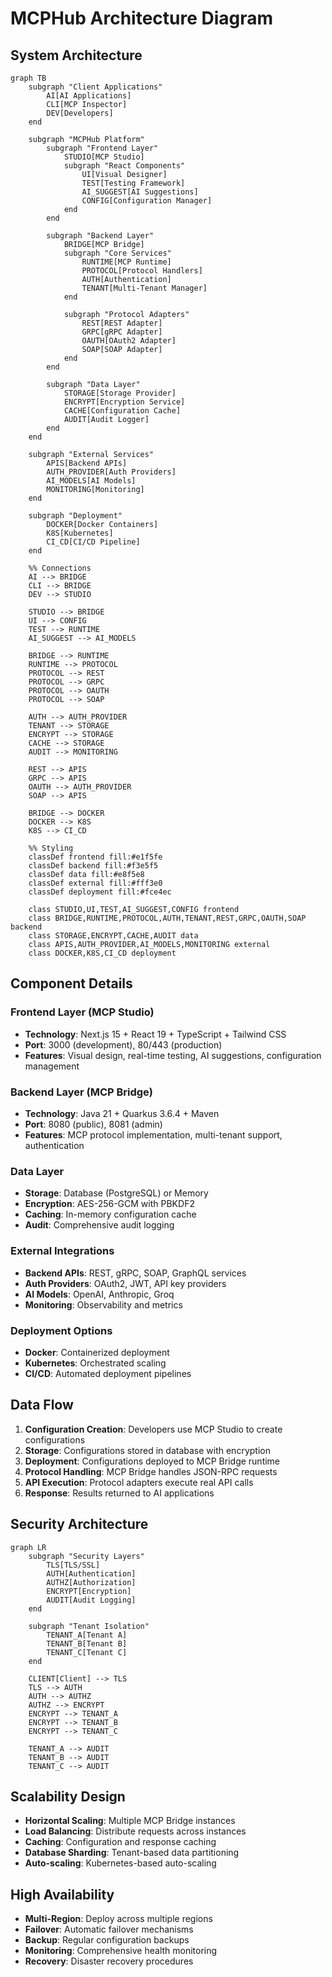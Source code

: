 # MCPHub Architecture Diagram

## System Architecture

```mermaid
graph TB
    subgraph "Client Applications"
        AI[AI Applications]
        CLI[MCP Inspector]
        DEV[Developers]
    end
    
    subgraph "MCPHub Platform"
        subgraph "Frontend Layer"
            STUDIO[MCP Studio]
            subgraph "React Components"
                UI[Visual Designer]
                TEST[Testing Framework]
                AI_SUGGEST[AI Suggestions]
                CONFIG[Configuration Manager]
            end
        end
        
        subgraph "Backend Layer"
            BRIDGE[MCP Bridge]
            subgraph "Core Services"
                RUNTIME[MCP Runtime]
                PROTOCOL[Protocol Handlers]
                AUTH[Authentication]
                TENANT[Multi-Tenant Manager]
            end
            
            subgraph "Protocol Adapters"
                REST[REST Adapter]
                GRPC[gRPC Adapter]
                OAUTH[OAuth2 Adapter]
                SOAP[SOAP Adapter]
            end
        end
        
        subgraph "Data Layer"
            STORAGE[Storage Provider]
            ENCRYPT[Encryption Service]
            CACHE[Configuration Cache]
            AUDIT[Audit Logger]
        end
    end
    
    subgraph "External Services"
        APIS[Backend APIs]
        AUTH_PROVIDER[Auth Providers]
        AI_MODELS[AI Models]
        MONITORING[Monitoring]
    end
    
    subgraph "Deployment"
        DOCKER[Docker Containers]
        K8S[Kubernetes]
        CI_CD[CI/CD Pipeline]
    end
    
    %% Connections
    AI --> BRIDGE
    CLI --> BRIDGE
    DEV --> STUDIO
    
    STUDIO --> BRIDGE
    UI --> CONFIG
    TEST --> RUNTIME
    AI_SUGGEST --> AI_MODELS
    
    BRIDGE --> RUNTIME
    RUNTIME --> PROTOCOL
    PROTOCOL --> REST
    PROTOCOL --> GRPC
    PROTOCOL --> OAUTH
    PROTOCOL --> SOAP
    
    AUTH --> AUTH_PROVIDER
    TENANT --> STORAGE
    ENCRYPT --> STORAGE
    CACHE --> STORAGE
    AUDIT --> MONITORING
    
    REST --> APIS
    GRPC --> APIS
    OAUTH --> AUTH_PROVIDER
    SOAP --> APIS
    
    BRIDGE --> DOCKER
    DOCKER --> K8S
    K8S --> CI_CD
    
    %% Styling
    classDef frontend fill:#e1f5fe
    classDef backend fill:#f3e5f5
    classDef data fill:#e8f5e8
    classDef external fill:#fff3e0
    classDef deployment fill:#fce4ec
    
    class STUDIO,UI,TEST,AI_SUGGEST,CONFIG frontend
    class BRIDGE,RUNTIME,PROTOCOL,AUTH,TENANT,REST,GRPC,OAUTH,SOAP backend
    class STORAGE,ENCRYPT,CACHE,AUDIT data
    class APIS,AUTH_PROVIDER,AI_MODELS,MONITORING external
    class DOCKER,K8S,CI_CD deployment
```

## Component Details

### Frontend Layer (MCP Studio)
- **Technology**: Next.js 15 + React 19 + TypeScript + Tailwind CSS
- **Port**: 3000 (development), 80/443 (production)
- **Features**: Visual design, real-time testing, AI suggestions, configuration management

### Backend Layer (MCP Bridge)
- **Technology**: Java 21 + Quarkus 3.6.4 + Maven
- **Port**: 8080 (public), 8081 (admin)
- **Features**: MCP protocol implementation, multi-tenant support, authentication

### Data Layer
- **Storage**: Database (PostgreSQL) or Memory
- **Encryption**: AES-256-GCM with PBKDF2
- **Caching**: In-memory configuration cache
- **Audit**: Comprehensive audit logging

### External Integrations
- **Backend APIs**: REST, gRPC, SOAP, GraphQL services
- **Auth Providers**: OAuth2, JWT, API key providers
- **AI Models**: OpenAI, Anthropic, Groq
- **Monitoring**: Observability and metrics

### Deployment Options
- **Docker**: Containerized deployment
- **Kubernetes**: Orchestrated scaling
- **CI/CD**: Automated deployment pipelines

## Data Flow

1. **Configuration Creation**: Developers use MCP Studio to create configurations
2. **Storage**: Configurations stored in database with encryption
3. **Deployment**: Configurations deployed to MCP Bridge runtime
4. **Protocol Handling**: MCP Bridge handles JSON-RPC requests
5. **API Execution**: Protocol adapters execute real API calls
6. **Response**: Results returned to AI applications

## Security Architecture

```mermaid
graph LR
    subgraph "Security Layers"
        TLS[TLS/SSL]
        AUTH[Authentication]
        AUTHZ[Authorization]
        ENCRYPT[Encryption]
        AUDIT[Audit Logging]
    end
    
    subgraph "Tenant Isolation"
        TENANT_A[Tenant A]
        TENANT_B[Tenant B]
        TENANT_C[Tenant C]
    end
    
    CLIENT[Client] --> TLS
    TLS --> AUTH
    AUTH --> AUTHZ
    AUTHZ --> ENCRYPT
    ENCRYPT --> TENANT_A
    ENCRYPT --> TENANT_B
    ENCRYPT --> TENANT_C
    
    TENANT_A --> AUDIT
    TENANT_B --> AUDIT
    TENANT_C --> AUDIT
```

## Scalability Design

- **Horizontal Scaling**: Multiple MCP Bridge instances
- **Load Balancing**: Distribute requests across instances
- **Caching**: Configuration and response caching
- **Database Sharding**: Tenant-based data partitioning
- **Auto-scaling**: Kubernetes-based auto-scaling

## High Availability

- **Multi-Region**: Deploy across multiple regions
- **Failover**: Automatic failover mechanisms
- **Backup**: Regular configuration backups
- **Monitoring**: Comprehensive health monitoring
- **Recovery**: Disaster recovery procedures